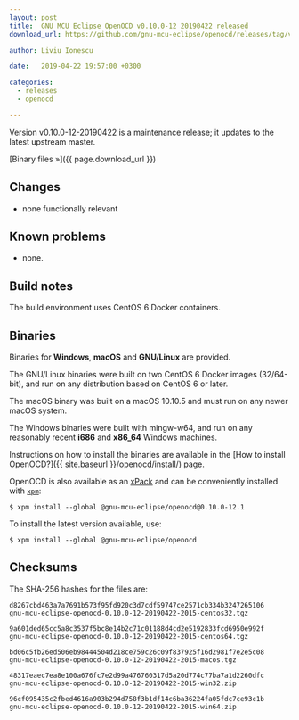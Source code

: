 ```yaml
---
layout: post
title:  GNU MCU Eclipse OpenOCD v0.10.0-12 20190422 released
download_url: https://github.com/gnu-mcu-eclipse/openocd/releases/tag/v0.10.0-12-20190422/

author: Liviu Ionescu

date:   2019-04-22 19:57:00 +0300

categories:
  - releases
  - openocd

---
```


Version v0.10.0-12-20190422 is a maintenance release; it updates to the 
latest upstream master. 

[Binary files »]({{ page.download_url }})

## Changes

* none functionally relevant

## Known problems

* none.

## Build notes

The build environment uses CentOS 6 Docker containers.

## Binaries

Binaries for **Windows**, **macOS** and **GNU/Linux** are provided.

The GNU/Linux binaries were built on two CentOS 6 Docker images (32/64-bit), 
and run on any distribution based on CentOS 6 or later.

The macOS binary was built on a macOS 10.10.5 and must run on any newer 
macOS system.

The Windows binaries were built with mingw-w64, and run on any reasonably 
recent **i686** and **x86_64** Windows machines.

Instructions on how to install the binaries are available in the 
[How to install OpenOCD?]({{ site.baseurl }}/openocd/install/)
page.

OpenOCD is also available as an 
[xPack](https://www.npmjs.com/package/@gnu-mcu-eclipse/openocd) and can 
be conveniently installed with [`xpm`](https://www.npmjs.com/package/xpm):

```console
$ xpm install --global @gnu-mcu-eclipse/openocd@0.10.0-12.1
```

To install the latest version available, use:

```console
$ xpm install --global @gnu-mcu-eclipse/openocd 
```

## Checksums

The SHA-256 hashes for the files are:

```
d8267cbd463a7a7691b573f95fd920c3d7cdf59747ce2571cb334b3247265106 
gnu-mcu-eclipse-openocd-0.10.0-12-20190422-2015-centos32.tgz

9a601ded65cc5a8c3537f5bc8e14b2c71c01188d4cd2e5192833fcd6950e992f 
gnu-mcu-eclipse-openocd-0.10.0-12-20190422-2015-centos64.tgz

bd06c5fb26ed506eb98444504d218ce759c26c09f837925f16d2981f7e2e5c08 
gnu-mcu-eclipse-openocd-0.10.0-12-20190422-2015-macos.tgz

48317eaec7ea8e100a676fc7e2d99a476760317d5a20d774c77ba7a1d2260dfc 
gnu-mcu-eclipse-openocd-0.10.0-12-20190422-2015-win32.zip

96cf095435c2fbed4616a903b294d758f3b1df14c6ba36224fa05fdc7ce93c1b 
gnu-mcu-eclipse-openocd-0.10.0-12-20190422-2015-win64.zip
```